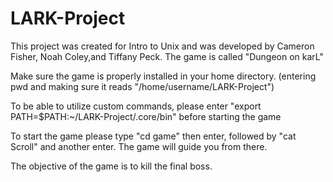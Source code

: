 # LARK-Project
This project was created for Intro to Unix and was developed by Cameron Fisher, Noah Coley,and Tiffany Peck.
The game is called "Dungeon on karL"

Make sure the game is properly installed in your home directory. (entering pwd and making sure it reads "/home/username/LARK-Project")

To be able to utilize custom commands, please enter "export PATH=$PATH:~/LARK-Project/.core/bin" before starting the game

To start the game please type "cd game" then enter, followed by "cat Scroll" and another enter. The game will guide you from there.

The objective of the game is to kill the final boss.
